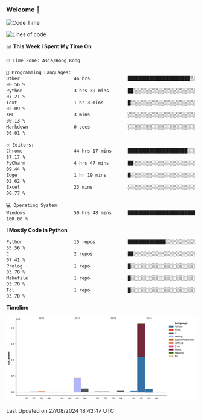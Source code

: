 ### Welcome 👋

<!--START_SECTION:waka-->
![Code Time](http://img.shields.io/badge/Code%20Time-603%20hrs%2011%20mins-blue)

![Lines of code](https://img.shields.io/badge/From%20Hello%20World%20I%27ve%20Written-2.9%20million%20lines%20of%20code-blue)

📊 **This Week I Spent My Time On** 

```text
🕑︎ Time Zone: Asia/Hong_Kong

💬 Programming Languages: 
Other                    46 hrs              ███████████████████████░░   90.56 % 
Python                   3 hrs 39 mins       ██░░░░░░░░░░░░░░░░░░░░░░░   07.21 % 
Text                     1 hr 3 mins         █░░░░░░░░░░░░░░░░░░░░░░░░   02.09 % 
XML                      3 mins              ░░░░░░░░░░░░░░░░░░░░░░░░░   00.13 % 
Markdown                 0 secs              ░░░░░░░░░░░░░░░░░░░░░░░░░   00.01 % 

🔥 Editors: 
Chrome                   44 hrs 17 mins      ██████████████████████░░░   87.17 % 
PyCharm                  4 hrs 47 mins       ██░░░░░░░░░░░░░░░░░░░░░░░   09.44 % 
Edge                     1 hr 19 mins        █░░░░░░░░░░░░░░░░░░░░░░░░   02.62 % 
Excel                    23 mins             ░░░░░░░░░░░░░░░░░░░░░░░░░   00.77 % 

💻 Operating System: 
Windows                  50 hrs 48 mins      █████████████████████████   100.00 % 
```

**I Mostly Code in Python** 

```text
Python                   15 repos            ██████████████░░░░░░░░░░░   55.56 % 
C                        2 repos             ██░░░░░░░░░░░░░░░░░░░░░░░   07.41 % 
Prolog                   1 repo              █░░░░░░░░░░░░░░░░░░░░░░░░   03.70 % 
Makefile                 1 repo              █░░░░░░░░░░░░░░░░░░░░░░░░   03.70 % 
Tcl                      1 repo              █░░░░░░░░░░░░░░░░░░░░░░░░   03.70 % 
```



**Timeline**

![Lines of Code chart](https://raw.githubusercontent.com/xhj2501/xhj2501/main/assets/bar_graph.png)


 Last Updated on 27/08/2024 18:43:47 UTC
<!--END_SECTION:waka-->



